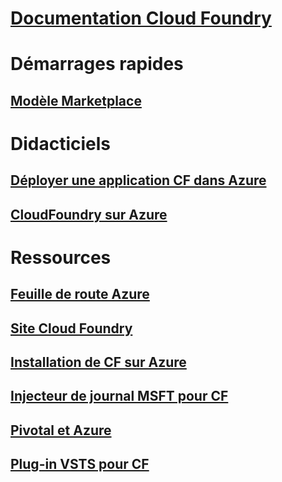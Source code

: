 

# [Documentation Cloud Foundry](index.md)


# Démarrages rapides


## [Modèle Marketplace](https://azuremarketplace.microsoft.com/marketplace/apps/pivotal.pivotal-cloud-foundry)


# Didacticiels


## [Déployer une application CF dans Azure](/azure/virtual-machines/linux/cloudfoundry-deploy-your-first-app)


## [CloudFoundry sur Azure](/azure/virtual-machines/linux/cloudfoundry-get-started)


# Ressources


## [Feuille de route Azure](https://azure.microsoft.com/roadmap/)


## [Site Cloud Foundry](https://docs.cloudfoundry.org/)


## [Installation de CF sur Azure](https://docs.pivotal.io/pivotalcf/1-11/customizing/pcf_azure.html)


## [Injecteur de journal MSFT pour CF](https://github.com/Azure/oms-log-analytics-firehose-nozzle)


## [Pivotal et Azure](https://pivotal.io/partners/microsoft)


## [Plug-in VSTS pour CF](https://github.com/Microsoft/vsts-cloudfoundry)
